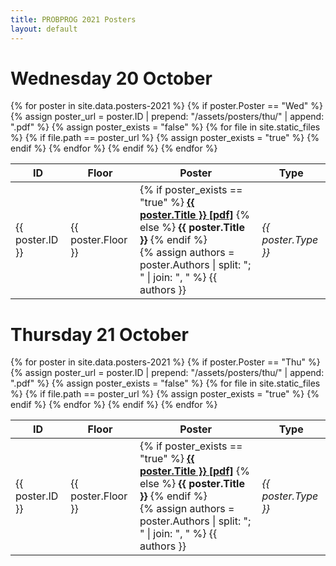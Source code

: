 ```yaml
---
title: PROBPROG 2021 Posters
layout: default
---
```


# Wednesday 20 October

<table class="schedule">
    <thead>
        <th class="id">ID</th>
        <th class="floor">Floor</th>
        <th>Poster</th>
        <th class="type">Type</th>
        <!-- <th>Authors</th> -->
    </thead>
    <tbody>
    {% for poster in site.data.posters-2021 %}
        {% if poster.Poster == "Wed" %}
            {% assign poster_url = poster.ID | prepend: "/assets/posters/thu/" | append: ".pdf" %}
            {% assign poster_exists = "false" %}
            {% for file in site.static_files %}
                {% if file.path == poster_url %}
                    {% assign poster_exists = "true" %}
                {% endif %}
            {% endfor %}
            <tr>
                <td>{{ poster.ID }}</td>
                <td>{{ poster.Floor }}</td>
                <td>
                {% if poster_exists == "true" %}
                    <b><a href="{{ poster_url | relative_url }}">{{ poster.Title }} [pdf]</a></b>
                {% else %}
                    <b>{{ poster.Title }}</b>
                {% endif %}
                <br>
                {% assign authors = poster.Authors | split: "; "  | join: ", " %}
                {{ authors }}
                <!-- {% for author_info in authors %} -->
                    <!-- {% assign author_affil = author_info | split: " (" %} -->
                    <!-- {{ author_affil[0] }}, -->
                <!-- {% endfor %} -->
                </td>
                <td><em>{{ poster.Type }}</em></td>
            </tr>
        {% endif %}
    {% endfor %}
    </tbody>
</table>

# Thursday 21 October

<table class="schedule">
    <thead>
        <th class="id">ID</th>
        <th class="floor">Floor</th>
        <th>Poster</th>
        <th class="type">Type</th>
        <!-- <th>Authors</th> -->
    </thead>
    <tbody>
    {% for poster in site.data.posters-2021 %}
        {% if poster.Poster == "Thu" %}
            {% assign poster_url = poster.ID | prepend: "/assets/posters/thu/" | append: ".pdf" %}
            {% assign poster_exists = "false" %}
            {% for file in site.static_files %}
                {% if file.path == poster_url %}
                    {% assign poster_exists = "true" %}
                {% endif %}
            {% endfor %}
            <tr>
                <td>{{ poster.ID }}</td>
                <td>{{ poster.Floor }}</td>
                <td>
                {% if poster_exists == "true" %}
                    <b><a href="{{ poster_url | relative_url }}">{{ poster.Title }} [pdf]</a></b>
                {% else %}
                    <b>{{ poster.Title }}</b>
                {% endif %}
                <br>
                {% assign authors = poster.Authors | split: "; "  | join: ", " %}
                {{ authors }}
                <!-- {% for author_info in authors %} -->
                    <!-- {% assign author_affil = author_info | split: " (" %} -->
                    <!-- {{ author_affil[0] }}, -->
                <!-- {% endfor %} -->
                </td>
                <td><em>{{ poster.Type }}</em></td>
            </tr>
        {% endif %}
    {% endfor %}
    </tbody>
</table>
